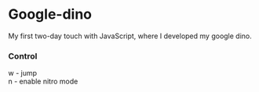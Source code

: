 # Google-dino

My first two-day touch with JavaScript, where I developed my google dino.

### Control
w - jump<br/>
n - enable nitro mode